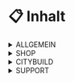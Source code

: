 # 📋 Inhalt

<details>

<summary>ALLGEMEIN</summary>

* [Grundbefehle](allgemein/grundbefehle.md)

</details>

<details>

<summary>SHOP</summary>

* [Information](shop/information.md)
* [Ränge](shop/raenge.md)
* [Kristalle](shop/kristalle.md)

</details>

<details>

<summary>CITYBUILD</summary>

* [Grundstück](citybuild/grundstueck.md)
* [ChestShop](citybuild/chestshop.md)
* [Village](citybuild/village.md)
* [Home](citybuild/home.md)
* [Swarp](citybuild/swarp.md)
* [Spawner](citybuild/spawner.md)
* [Minion](citybuild/minion.md)
* [Belohnung](citybuild/belohnung.md)
* [Job](citybuild/job.md)
* [Farmwelt](citybuild/farmwelt.md)
* [Adminshop](citybuild/adminshop.md)
* [Tresor](citybuild/tresor.md)
* [Freunde](citybuild/freunde.md)
* [Clan](citybuild/clan.md)
* [Perks](citybuild/perks.md)

</details>

<details>

<summary>SUPPORT</summary>

* [Häufige Fragen](support/faq.md)

</details>
